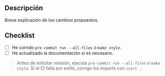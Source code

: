 ## Descripción

Breve explicación de los cambios propuestos.

## Checklist
- [ ] He corrido `pre-commit run --all-files` o `make style`.
- [ ] He actualizado la documentación si es necesario.

> Antes de solicitar revisión, ejecuta `pre-commit run --all-files` o `make style`.
> Si el CI falla por estilo, corrige los imports con `isort .`.
